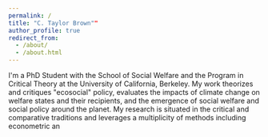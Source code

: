 ```yaml
---
permalink: /
title: "C. Taylor Brown""
author_profile: true
redirect_from: 
  - /about/
  - /about.html
---
```


I'm a PhD Student with the School of Social Welfare and the Program in Critical Theory at the University of California, Berkeley. My work theorizes and critiques "ecosocial" policy, evaluates the impacts of climate change on welfare states and their recipients, and the emergence of social welfare and social policy around the planet. My research is situated in the critical and comparative traditions and leverages a multiplicity of methods including econometric an
